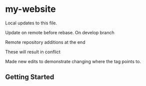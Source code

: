 # my-website

Local updates to this file.

Update on remote before rebase.
On develop branch


Remote repository additions at the end


These will result in conflict

Made new edits to demonstrate changing where the tag points to.

## Getting Started
